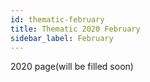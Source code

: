 ```yaml
---
id: thematic-february
title: Thematic 2020 February
sidebar_label: February
---
```


2020 page(will be filled soon)